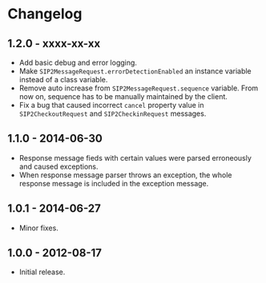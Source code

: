 # Changelog

## 1.2.0 - xxxx-xx-xx
- Add basic debug and error logging.
- Make `SIP2MessageRequest.errorDetectionEnabled` an instance variable instead of a class variable.
- Remove auto increase from `SIP2MessageRequest.sequence` variable. From now on, sequence has to be manually maintained by the client.
- Fix a bug that caused incorrect `cancel` property value in `SIP2CheckoutRequest` and `SIP2CheckinRequest` messages.

## 1.1.0 - 2014-06-30
- Response message fieds with certain values were parsed erroneously and caused exceptions.
- When response message parser throws an exception, the whole response message is included in the exception message.

## 1.0.1 - 2014-06-27
- Minor fixes.

## 1.0.0 - 2012-08-17
- Initial release.